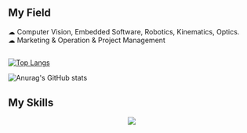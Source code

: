 ## My Field
 ☁ Computer Vision, Embedded Software, Robotics, Kinematics, Optics. <br>
  ☁ Marketing & Operation & Project Management



##

 [![Top Langs](https://github-readme-stats.vercel.app/api/top-langs/?username=uuyymilkyl&layout=compact)](https://github.com/anuraghazra/github-readme-stats) 

  ![Anurag's GitHub stats](https://github-readme-stats.vercel.app/api?username=uuyymilkyl&show_icons=true&theme=synthwave)



## My Skills 
<p align="center">
  <a href="https://skillicons.dev">
    <img src="https://skillicons.dev/icons?i=git,cpp,python,docker,opencv,c,ros,linux,vim,qt,matlab" />
  </a>
</p>
